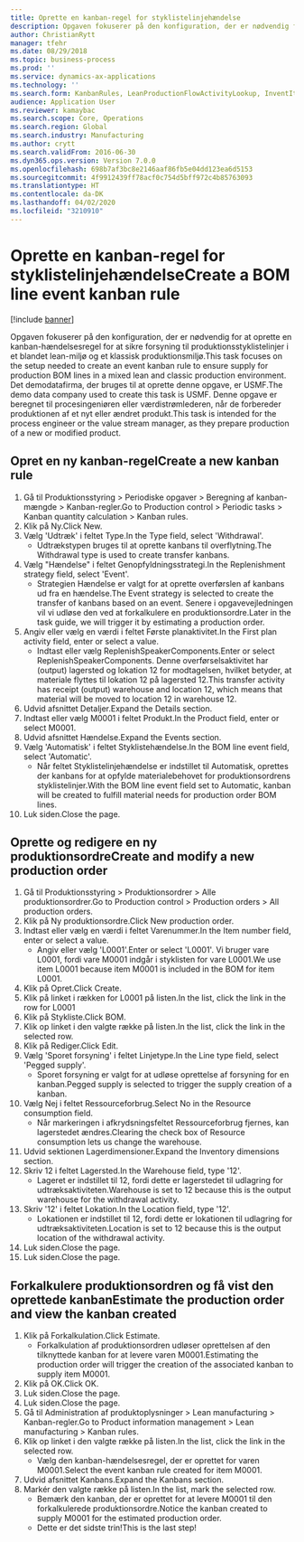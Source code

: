 ```yaml
---
title: Oprette en kanban-regel for styklistelinjehændelse
description: Opgaven fokuserer på den konfiguration, der er nødvendig for at oprette en kanban-hændelsesregel for at sikre forsyning til produktionsstyklistelinjer i et blandet lean-miljø og et klassisk produktionsmiljø.
author: ChristianRytt
manager: tfehr
ms.date: 08/29/2018
ms.topic: business-process
ms.prod: ''
ms.service: dynamics-ax-applications
ms.technology: ''
ms.search.form: KanbanRules, LeanProductionFlowActivityLookup, InventItemIdLookupSimple, ProdTableListPage, ProdTableCreate, InventItemIdLookupPurchase, ProdTable, ProdBOM, ProdParmCostEstimation
audience: Application User
ms.reviewer: kamaybac
ms.search.scope: Core, Operations
ms.search.region: Global
ms.search.industry: Manufacturing
ms.author: crytt
ms.search.validFrom: 2016-06-30
ms.dyn365.ops.version: Version 7.0.0
ms.openlocfilehash: 698b7af3bc8e2146aaf86fb5e04dd123ea6d5153
ms.sourcegitcommit: 4f9912439ff78acf0c754d5bff972c4b85763093
ms.translationtype: HT
ms.contentlocale: da-DK
ms.lasthandoff: 04/02/2020
ms.locfileid: "3210910"
---
```

# <a name="create-a-bom-line-event-kanban-rule"></a><span data-ttu-id="55196-103">Oprette en kanban-regel for styklistelinjehændelse</span><span class="sxs-lookup"><span data-stu-id="55196-103">Create a BOM line event kanban rule</span></span>

[!include [banner](../../includes/banner.md)]

<span data-ttu-id="55196-104">Opgaven fokuserer på den konfiguration, der er nødvendig for at oprette en kanban-hændelsesregel for at sikre forsyning til produktionsstyklistelinjer i et blandet lean-miljø og et klassisk produktionsmiljø.</span><span class="sxs-lookup"><span data-stu-id="55196-104">This task focuses on the setup needed to create an event kanban rule to ensure supply for production BOM lines in a mixed lean and classic production environment.</span></span> <span data-ttu-id="55196-105">Det demodatafirma, der bruges til at oprette denne opgave, er USMF.</span><span class="sxs-lookup"><span data-stu-id="55196-105">The demo data company used to create this task is USMF.</span></span> <span data-ttu-id="55196-106">Denne opgave er beregnet til procesingeniøren eller værdistrømlederen, når de forbereder produktionen af et nyt eller ændret produkt.</span><span class="sxs-lookup"><span data-stu-id="55196-106">This task is intended for the process engineer or the value stream manager, as they prepare production of a new or modified product.</span></span>


## <a name="create-a-new-kanban-rule"></a><span data-ttu-id="55196-107">Opret en ny kanban-regel</span><span class="sxs-lookup"><span data-stu-id="55196-107">Create a new kanban rule</span></span>
1. <span data-ttu-id="55196-108">Gå til Produktionsstyring > Periodiske opgaver > Beregning af kanban-mængde > Kanban-regler.</span><span class="sxs-lookup"><span data-stu-id="55196-108">Go to Production control > Periodic tasks > Kanban quantity calculation > Kanban rules.</span></span>
2. <span data-ttu-id="55196-109">Klik på Ny.</span><span class="sxs-lookup"><span data-stu-id="55196-109">Click New.</span></span>
3. <span data-ttu-id="55196-110">Vælg 'Udtræk' i feltet Type.</span><span class="sxs-lookup"><span data-stu-id="55196-110">In the Type field, select 'Withdrawal'.</span></span>
    * <span data-ttu-id="55196-111">Udtrækstypen bruges til at oprette kanbans til overflytning.</span><span class="sxs-lookup"><span data-stu-id="55196-111">The Withdrawal type is used to create transfer kanbans.</span></span>  
4. <span data-ttu-id="55196-112">Vælg "Hændelse" i feltet Genopfyldningsstrategi.</span><span class="sxs-lookup"><span data-stu-id="55196-112">In the Replenishment strategy field, select 'Event'.</span></span>
    * <span data-ttu-id="55196-113">Strategien Hændelse er valgt for at oprette overførslen af kanbans ud fra en hændelse.</span><span class="sxs-lookup"><span data-stu-id="55196-113">The Event strategy is selected to create the transfer of kanbans based on an event.</span></span> <span data-ttu-id="55196-114">Senere i opgavevejledningen vil vi udløse den ved at forkalkulere en produktionsordre.</span><span class="sxs-lookup"><span data-stu-id="55196-114">Later in the task guide, we will trigger it by estimating a production order.</span></span>  
5. <span data-ttu-id="55196-115">Angiv eller vælg en værdi i feltet Første planaktivitet.</span><span class="sxs-lookup"><span data-stu-id="55196-115">In the First plan activity field, enter or select a value.</span></span>
    * <span data-ttu-id="55196-116">Indtast eller vælg ReplenishSpeakerComponents.</span><span class="sxs-lookup"><span data-stu-id="55196-116">Enter or select ReplenishSpeakerComponents.</span></span> <span data-ttu-id="55196-117">Denne overførselsaktivitet har (output) lagersted og lokation 12 for modtagelsen, hvilket betyder, at materiale flyttes til lokation 12 på lagersted 12.</span><span class="sxs-lookup"><span data-stu-id="55196-117">This transfer activity has receipt (output) warehouse and location 12, which means that material will be moved to location 12 in warehouse 12.</span></span>  
6. <span data-ttu-id="55196-118">Udvid afsnittet Detaljer.</span><span class="sxs-lookup"><span data-stu-id="55196-118">Expand the Details section.</span></span>
7. <span data-ttu-id="55196-119">Indtast eller vælg M0001 i feltet Produkt.</span><span class="sxs-lookup"><span data-stu-id="55196-119">In the Product field, enter or select M0001.</span></span>
8. <span data-ttu-id="55196-120">Udvid afsnittet Hændelse.</span><span class="sxs-lookup"><span data-stu-id="55196-120">Expand the Events section.</span></span>
9. <span data-ttu-id="55196-121">Vælg 'Automatisk' i feltet Styklistehændelse.</span><span class="sxs-lookup"><span data-stu-id="55196-121">In the BOM line event field, select 'Automatic'.</span></span>
    * <span data-ttu-id="55196-122">Når feltet Styklistelinjehændelse er indstillet til Automatisk, oprettes der kanbans for at opfylde materialebehovet for produktionsordrens styklistelinjer.</span><span class="sxs-lookup"><span data-stu-id="55196-122">With the BOM line event field set to Automatic, kanban will be created to fulfill material needs for production order BOM lines.</span></span>  
10. <span data-ttu-id="55196-123">Luk siden.</span><span class="sxs-lookup"><span data-stu-id="55196-123">Close the page.</span></span>

## <a name="create-and-modify-a-new-production-order"></a><span data-ttu-id="55196-124">Oprette og redigere en ny produktionsordre</span><span class="sxs-lookup"><span data-stu-id="55196-124">Create and modify a new production order</span></span>
1. <span data-ttu-id="55196-125">Gå til Produktionsstyring > Produktionsordrer > Alle produktionsordrer.</span><span class="sxs-lookup"><span data-stu-id="55196-125">Go to Production control > Production orders > All production orders.</span></span>
2. <span data-ttu-id="55196-126">Klik på Ny produktionsordre.</span><span class="sxs-lookup"><span data-stu-id="55196-126">Click New production order.</span></span>
3. <span data-ttu-id="55196-127">Indtast eller vælg en værdi i feltet Varenummer.</span><span class="sxs-lookup"><span data-stu-id="55196-127">In the Item number field, enter or select a value.</span></span>
    * <span data-ttu-id="55196-128">Angiv eller vælg 'L0001'.</span><span class="sxs-lookup"><span data-stu-id="55196-128">Enter or select 'L0001'.</span></span> <span data-ttu-id="55196-129">Vi bruger vare L0001, fordi vare M0001 indgår i styklisten for vare L0001.</span><span class="sxs-lookup"><span data-stu-id="55196-129">We use item L0001 because item M0001 is included in the BOM for item L0001.</span></span>  
4. <span data-ttu-id="55196-130">Klik på Opret.</span><span class="sxs-lookup"><span data-stu-id="55196-130">Click Create.</span></span>
5. <span data-ttu-id="55196-131">Klik på linket i rækken for L0001 på listen.</span><span class="sxs-lookup"><span data-stu-id="55196-131">In the list, click the link in the row for L0001</span></span>
6. <span data-ttu-id="55196-132">Klik på Stykliste.</span><span class="sxs-lookup"><span data-stu-id="55196-132">Click BOM.</span></span>
7. <span data-ttu-id="55196-133">Klik op linket i den valgte række på listen.</span><span class="sxs-lookup"><span data-stu-id="55196-133">In the list, click the link in the selected row.</span></span>
8. <span data-ttu-id="55196-134">Klik på Rediger.</span><span class="sxs-lookup"><span data-stu-id="55196-134">Click Edit.</span></span>
9. <span data-ttu-id="55196-135">Vælg 'Sporet forsyning' i feltet Linjetype.</span><span class="sxs-lookup"><span data-stu-id="55196-135">In the Line type field, select 'Pegged supply'.</span></span>
    * <span data-ttu-id="55196-136">Sporet forsyning er valgt for at udløse oprettelse af forsyning for en kanban.</span><span class="sxs-lookup"><span data-stu-id="55196-136">Pegged supply is selected to trigger the supply creation of a kanban.</span></span>  
10. <span data-ttu-id="55196-137">Vælg Nej i feltet Ressourceforbrug.</span><span class="sxs-lookup"><span data-stu-id="55196-137">Select No in the Resource consumption field.</span></span>
    * <span data-ttu-id="55196-138">Når markeringen i afkrydsningsfeltet Ressourceforbrug fjernes, kan lagerstedet ændres.</span><span class="sxs-lookup"><span data-stu-id="55196-138">Clearing the check box of Resource consumption lets us change the warehouse.</span></span>  
11. <span data-ttu-id="55196-139">Udvid sektionen Lagerdimensioner.</span><span class="sxs-lookup"><span data-stu-id="55196-139">Expand the Inventory dimensions section.</span></span>
12. <span data-ttu-id="55196-140">Skriv 12 i feltet Lagersted.</span><span class="sxs-lookup"><span data-stu-id="55196-140">In the Warehouse field, type '12'.</span></span>
    * <span data-ttu-id="55196-141">Lageret er indstillet til 12, fordi dette er lagerstedet til udlagring for udtræksaktiviteten.</span><span class="sxs-lookup"><span data-stu-id="55196-141">Warehouse is set to 12 because this is the output warehouse for the withdrawal activity.</span></span>  
13. <span data-ttu-id="55196-142">Skriv '12' i feltet Lokation.</span><span class="sxs-lookup"><span data-stu-id="55196-142">In the Location field, type '12'.</span></span>
    * <span data-ttu-id="55196-143">Lokationen er indstillet til 12, fordi dette er lokationen til udlagring for udtræksaktiviteten.</span><span class="sxs-lookup"><span data-stu-id="55196-143">Location is set to 12 because this is the output location of the withdrawal activity.</span></span>  
14. <span data-ttu-id="55196-144">Luk siden.</span><span class="sxs-lookup"><span data-stu-id="55196-144">Close the page.</span></span>
15. <span data-ttu-id="55196-145">Luk siden.</span><span class="sxs-lookup"><span data-stu-id="55196-145">Close the page.</span></span>

## <a name="estimate-the-production-order-and-view-the-kanban-created"></a><span data-ttu-id="55196-146">Forkalkulere produktionsordren og få vist den oprettede kanban</span><span class="sxs-lookup"><span data-stu-id="55196-146">Estimate the production order and view the kanban created</span></span>
1. <span data-ttu-id="55196-147">Klik på Forkalkulation.</span><span class="sxs-lookup"><span data-stu-id="55196-147">Click Estimate.</span></span>
    * <span data-ttu-id="55196-148">Forkalkulation af produktionsordren udløser oprettelsen af den tilknyttede kanban for at levere varen M0001.</span><span class="sxs-lookup"><span data-stu-id="55196-148">Estimating the production order will trigger the creation of the associated kanban to supply item M0001.</span></span>  
2. <span data-ttu-id="55196-149">Klik på OK.</span><span class="sxs-lookup"><span data-stu-id="55196-149">Click OK.</span></span>
3. <span data-ttu-id="55196-150">Luk siden.</span><span class="sxs-lookup"><span data-stu-id="55196-150">Close the page.</span></span>
4. <span data-ttu-id="55196-151">Luk siden.</span><span class="sxs-lookup"><span data-stu-id="55196-151">Close the page.</span></span>
5. <span data-ttu-id="55196-152">Gå til Administration af produktoplysninger > Lean manufacturing > Kanban-regler.</span><span class="sxs-lookup"><span data-stu-id="55196-152">Go to Product information management > Lean manufacturing > Kanban rules.</span></span>
6. <span data-ttu-id="55196-153">Klik op linket i den valgte række på listen.</span><span class="sxs-lookup"><span data-stu-id="55196-153">In the list, click the link in the selected row.</span></span>
    * <span data-ttu-id="55196-154">Vælg den kanban-hændelsesregel, der er oprettet for varen M0001.</span><span class="sxs-lookup"><span data-stu-id="55196-154">Select the event kanban rule created for item M0001.</span></span>  
7. <span data-ttu-id="55196-155">Udvid afsnittet Kanbans.</span><span class="sxs-lookup"><span data-stu-id="55196-155">Expand the Kanbans section.</span></span>
8. <span data-ttu-id="55196-156">Markér den valgte række på listen.</span><span class="sxs-lookup"><span data-stu-id="55196-156">In the list, mark the selected row.</span></span>
    * <span data-ttu-id="55196-157">Bemærk den kanban, der er oprettet for at levere M0001 til den forkalkulerede produktionsordre.</span><span class="sxs-lookup"><span data-stu-id="55196-157">Notice the kanban created to supply M0001 for the estimated production order.</span></span>  
    * <span data-ttu-id="55196-158">Dette er det sidste trin!</span><span class="sxs-lookup"><span data-stu-id="55196-158">This is the last step!</span></span>  

